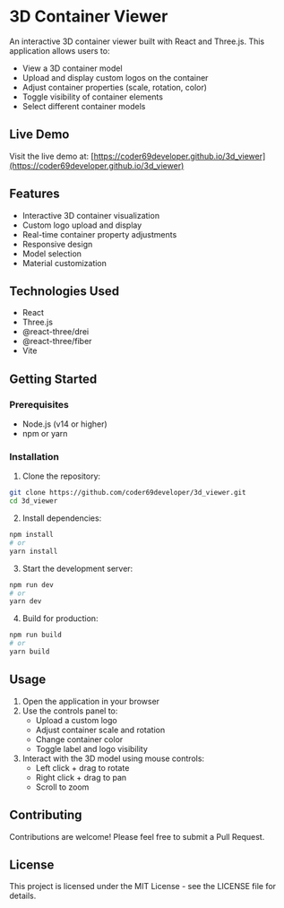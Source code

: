 # 3D Container Viewer

An interactive 3D container viewer built with React and Three.js. This application allows users to:
- View a 3D container model
- Upload and display custom logos on the container
- Adjust container properties (scale, rotation, color)
- Toggle visibility of container elements
- Select different container models

## Live Demo

Visit the live demo at: [https://coder69developer.github.io/3d_viewer](https://coder69developer.github.io/3d_viewer)

## Features

- Interactive 3D container visualization
- Custom logo upload and display
- Real-time container property adjustments
- Responsive design
- Model selection
- Material customization

## Technologies Used

- React
- Three.js
- @react-three/drei
- @react-three/fiber
- Vite

## Getting Started

### Prerequisites

- Node.js (v14 or higher)
- npm or yarn

### Installation

1. Clone the repository:
```bash
git clone https://github.com/coder69developer/3d_viewer.git
cd 3d_viewer
```

2. Install dependencies:
```bash
npm install
# or
yarn install
```

3. Start the development server:
```bash
npm run dev
# or
yarn dev
```

4. Build for production:
```bash
npm run build
# or
yarn build
```

## Usage

1. Open the application in your browser
2. Use the controls panel to:
   - Upload a custom logo
   - Adjust container scale and rotation
   - Change container color
   - Toggle label and logo visibility
3. Interact with the 3D model using mouse controls:
   - Left click + drag to rotate
   - Right click + drag to pan
   - Scroll to zoom

## Contributing

Contributions are welcome! Please feel free to submit a Pull Request.

## License

This project is licensed under the MIT License - see the LICENSE file for details.
